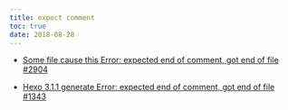 ```yaml
---
title: expect comment
toc: true
date: 2018-08-28
---
```




- [Some file cause this Error: expected end of comment, got end of file #2904](https://github.com/hexojs/hexo/issues/2904)

- [Hexo 3.1.1 generate Error: expected end of comment, got end of file #1343](https://github.com/hexojs/hexo/issues/1343)
